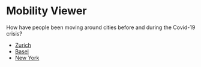 # Mobility Viewer

How have people been moving around cities before and during the Covid-19 crisis?

- [Zurich](docs/zurich/)
- [Basel](docs/basel/)
- [New York](docs/newyork/)
